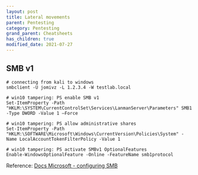```yaml
---
layout: post
title: Lateral movements
parent: Pentesting
category: Pentesting
grand_parent: Cheatsheets
has_children: true
modified_date: 2021-07-27
---
```



## SMB v1

```
# connecting from kali to windows
smbclient -U jomivz -L 1.2.3.4 -W testlab.local

# win10 tampering: PS enable SMB v1
Set-ItemProperty -Path "HKLM:\SYSTEM\CurrentControlSet\Services\LanmanServer\Parameters" SMB1 -Type DWORD -Value 1 –Force

# win10 tampering: PS allow administrative shares
Set-ItemProperty -Path "HKLM:\SOFTWARE\Microsoft\Windows\CurrentVersion\Policies\System" -Name LocalAccountTokenFilterPolicy -Value 1 

# win10 tampering: PS activate SMBv1 OptionalFeatures
Enable-WindowsOptionalFeature -Online -FeatureName smb1protocol
```
Reference: [Docs Microsoft - configuring SMB](https://docs.microsoft.com/en-us/windows-server/storage/file-server/troubleshoot/detect-enable-and-disable-smbv1-v2-v3)
